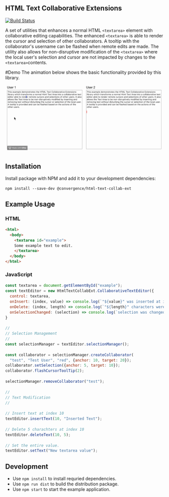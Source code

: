## HTML Text Collaborative Extensions
[![Build Status](https://travis-ci.org/convergencelabs/html-text-collab-ext.svg?branch=master)](https://travis-ci.org/convergencelabs/html-text-collab-ext)

A set of utilities that enhances a normal HTML `<textarea>` element with collaborative editing capabilities. The enhanced `<textarea>` is able to render the cursor and selection of other collaborators. A tooltip with the collaborator's username can be flashed when remote edits are made. The utility also allows for non-disruptive modification of the `<textarea>` where the local user's selection and cursor are not impacted by changes to the `<textarea>`contents.

#Demo
The animation below shows the basic functionality provided by this library.

![demo graphic](./assets/shared-cursors-and-selections.gif "Shared Cursors and Selections")


## Installation

Install package with NPM and add it to your development dependencies:

```npm install --save-dev @convergence/html-text-collab-ext```

## Example Usage

### HTML
```html
<html>
  <body>
    <textarea id="example">
    Some example text to edit.
    </textarea>
  </body>
</html>
```

### JavaScript
```javascript
const textarea = document.getElementById("example");
const textEditor = new HtmlTextCollabExt.CollaborativeTextEditor({
  control: textarea,
  onInsert: (index, value) => console.log(`"${value}" was inserted at index ${index}`,
  onDelete: (index, length) => console.log(`"${length}" characters were deleted at index ${index}`,
  onSelectionChanged: (selection) => console.log(`selection was changed to ${JSON.stringify(selection)}`)
}

//
// Selection Management
//
const selectionManager = textEditor.selectionManager();

const collaborator = selectionManager.createCollaborator(
  "test", "Test User", "red", {anchor: 10, target: 20});
collaborator.setSelection({anchor: 5, target: 10});
collaborator.flashCursorToolTip(2);

selectionManager.removeCollaborator("test");

//
// Text Modification
//

// Insert text at index 10
textEditor.insertText(10, "Inserted Text");

// Delete 5 charachters at index 10
textEditor.deleteText(10, 5);

// Set the entire value.
textEditor.setText("New textarea value");
```

## Development

- Use `npm install` to install requried dependencies.
- Use `npm run dist` to build the distribution package.
- Use `npm start` to start the example application.

